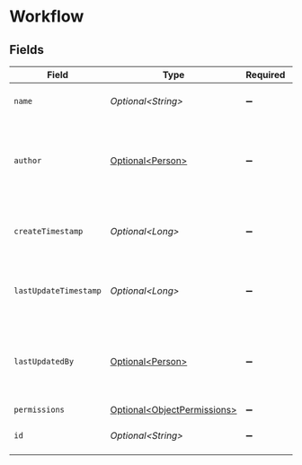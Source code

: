 # Workflow


## Fields

| Field                                                                        | Type                                                                         | Required                                                                     | Description                                                                  | Example                                                                      |
| ---------------------------------------------------------------------------- | ---------------------------------------------------------------------------- | ---------------------------------------------------------------------------- | ---------------------------------------------------------------------------- | ---------------------------------------------------------------------------- |
| `name`                                                                       | *Optional\<String>*                                                          | :heavy_minus_sign:                                                           | The name of the workflow.                                                    |                                                                              |
| `author`                                                                     | [Optional\<Person>](../../models/components/Person.md)                       | :heavy_minus_sign:                                                           | N/A                                                                          | {<br/>"name": "George Clooney",<br/>"obfuscatedId": "abc123"<br/>}           |
| `createTimestamp`                                                            | *Optional\<Long>*                                                            | :heavy_minus_sign:                                                           | Server Unix timestamp of the creation time.                                  |                                                                              |
| `lastUpdateTimestamp`                                                        | *Optional\<Long>*                                                            | :heavy_minus_sign:                                                           | Server Unix timestamp of the last update time.                               |                                                                              |
| `lastUpdatedBy`                                                              | [Optional\<Person>](../../models/components/Person.md)                       | :heavy_minus_sign:                                                           | N/A                                                                          | {<br/>"name": "George Clooney",<br/>"obfuscatedId": "abc123"<br/>}           |
| `permissions`                                                                | [Optional\<ObjectPermissions>](../../models/components/ObjectPermissions.md) | :heavy_minus_sign:                                                           | N/A                                                                          |                                                                              |
| `id`                                                                         | *Optional\<String>*                                                          | :heavy_minus_sign:                                                           | The ID of the workflow.                                                      |                                                                              |